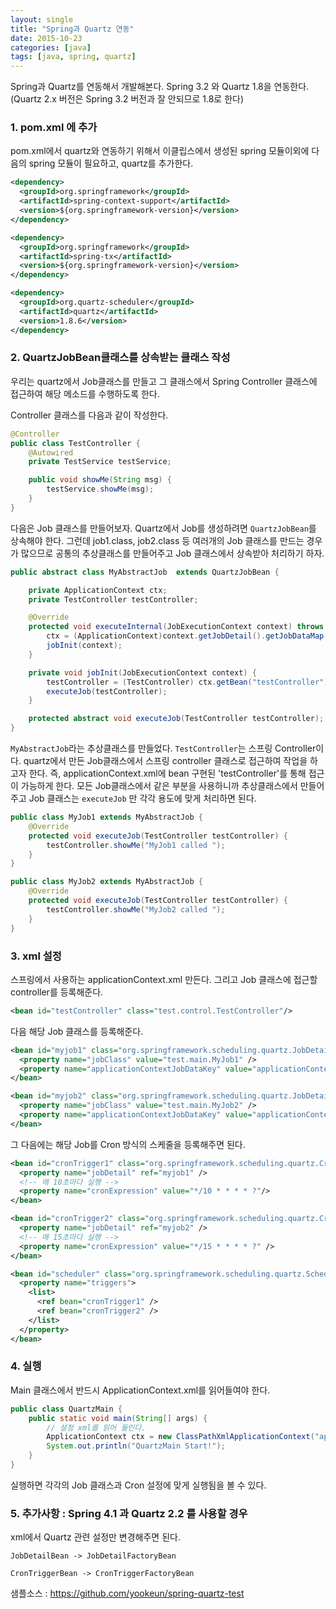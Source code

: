 ```yaml
---
layout: single
title: "Spring과 Quartz 연동"
date: 2015-10-23
categories: [java]
tags: [java, spring, quartz]
---
```


Spring과 Quartz를 연동해서 개발해본다.
Spring 3.2 와 Quartz 1.8을 연동한다. (Quartz 2.x 버전은 Spring 3.2 버전과 잘 안되므로 1.8로 한다)

### 1. pom.xml 에 추가

pom.xml에서 quartz와 연동하기 위해서 이클립스에서 생성된 spring 모듈이외에 다음의 spring 모듈이 필요하고, quartz를 추가한다.

```xml
<dependency>
  <groupId>org.springframework</groupId>
  <artifactId>spring-context-support</artifactId>
  <version>${org.springframework-version}</version>
</dependency>

<dependency>
  <groupId>org.springframework</groupId>
  <artifactId>spring-tx</artifactId>
  <version>${org.springframework-version}</version>
</dependency>

<dependency>
  <groupId>org.quartz-scheduler</groupId>
  <artifactId>quartz</artifactId>
  <version>1.8.6</version>
</dependency>

```

### 2. QuartzJobBean클래스를 상속받는 클래스 작성

우리는 quartz에서 Job클래스를 만들고 그 클래스에서 Spring Controller 클래스에 접근하여 해당 메소드를 수행하도록 한다.

Controller 클래스를 다음과 같이 작성한다.

```java
@Controller
public class TestController {
	@Autowired
	private TestService testService;

	public void showMe(String msg) {
		testService.showMe(msg);
	}
}
```

다음은 Job 클래스를 만들어보자.
Quartz에서 Job를 생성하려면 `QuartzJobBean`를 상속해야 한다.
그런데 job1.class, job2.class 등 여러개의 Job 클래스를 만드는 경우가 많으므로 공통의 추상클래스를 만들어주고 Job 클래스에서 상속받아 처리하기 하자.

```java
public abstract class MyAbstractJob  extends QuartzJobBean {

	private ApplicationContext ctx;
	private TestController testController;

	@Override
	protected void executeInternal(JobExecutionContext context) throws JobExecutionException {
		ctx = (ApplicationContext)context.getJobDetail().getJobDataMap().get("applicationContext");
		jobInit(context);
	}

	private void jobInit(JobExecutionContext context) {
		testController = (TestController) ctx.getBean("testController");
		executeJob(testController);
	}

	protected abstract void executeJob(TestController testController);
}
```

`MyAbstractJob`라는 추상클래스를 만들었다. `TestController`는 스프링 Controller이다. quartz에서 만든 Job클래스에서 스프링 controller 클래스로 접근하여 작업을 하고자 한다.
즉, applicationContext.xml에 bean 구현된 'testController'를 통해 접근이 가능하게 한다. 모든 Job클래스에서 같은 부분을 사용하니까 추상클래스에서 만들어주고
Job 클래스는 `executeJob` 만 각각 용도에 맞게 처리하면 된다.

```java
public class MyJob1 extends MyAbstractJob {
	@Override
	protected void executeJob(TestController testController) {
		testController.showMe("MyJob1 called ");
	}
}
```

```java
public class MyJob2 extends MyAbstractJob {
	@Override
	protected void executeJob(TestController testController) {
		testController.showMe("MyJob2 called ");
	}
}
```

### 3. xml 설정

스프링에서 사용하는 applicationContext.xml 만든다. 그리고 Job 클래스에 접근할 controller를 등록해준다.

```xml
<bean id="testController" class="test.control.TestController"/>
```

다음 해당 Job 클래스를 등록해준다.

```xml
<bean id="myjob1" class="org.springframework.scheduling.quartz.JobDetailBean">
  <property name="jobClass" value="test.main.MyJob1" />
  <property name="applicationContextJobDataKey" value="applicationContext" />
</bean>

<bean id="myjob2" class="org.springframework.scheduling.quartz.JobDetailBean">
  <property name="jobClass" value="test.main.MyJob2" />
  <property name="applicationContextJobDataKey" value="applicationContext" />
</bean>
```

그 다음에는 해당 Job를 Cron 방식의 스케줄을 등록해주면 된다.

```xml
<bean id="cronTrigger1" class="org.springframework.scheduling.quartz.CronTriggerBean">
  <property name="jobDetail" ref="myjob1" />
  <!-- 매 10초마다 실행 -->
  <property name="cronExpression" value="*/10 * * * * ?"/>
</bean>

<bean id="cronTrigger2" class="org.springframework.scheduling.quartz.CronTriggerBean">
  <property name="jobDetail" ref="myjob2" />
  <!-- 매 15초마다 실행 -->
  <property name="cronExpression" value="*/15 * * * * ?" />
</bean>

<bean id="scheduler" class="org.springframework.scheduling.quartz.SchedulerFactoryBean">
  <property name="triggers">
    <list>
      <ref bean="cronTrigger1" />
      <ref bean="cronTrigger2" />
    </list>
  </property>
</bean>
```

### 4. 실행

Main 클래스에서 반드시 ApplicationContext.xml를 읽어들여야 한다.

```java
public class QuartzMain {
	public static void main(String[] args) {
		// 설정 xml를 읽어 들인다.
		ApplicationContext ctx = new ClassPathXmlApplicationContext("applicationContext.xml");
		System.out.println("QuartzMain Start!");
	}
}
```

실행하면 각각의 Job 클래스과 Cron 설정에 맞게 실행됨을 볼 수 있다.

### 5. 추가사항 : Spring 4.1 과 Quartz 2.2 를 사용할 경우

xml에서 Quartz 관련 설정만 변경해주면 된다.

`JobDetailBean -> JobDetailFactoryBean`

`CronTriggerBean -> CronTriggerFactoryBean`

샘플소스 : <https://github.com/yookeun/spring-quartz-test>
